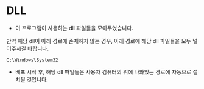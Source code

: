 # DLL

- 이 프로그램이 사용하는 dll 파일들을 모아두었습니다. 

만약 해당 dll이 아래 경로에 존재하지 않는 경우, 아래 경로에 해당 dll 파일들을 모두 넣어주시길 바랍니다.
```
C:\Windows\System32
```

- 배포 시작 후, 해당 dll 파일들은 사용자 컴퓨터의 위에 나와있는 경로에 자동으로 설치될 것입니다.